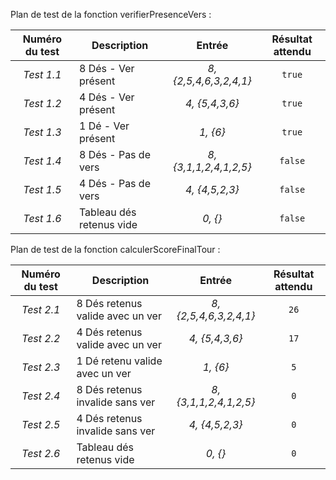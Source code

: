 Plan de test de la fonction verifierPresenceVers :

| Numéro du test | Description                      |         Entrée         | Résultat attendu |
|     :---:      |         -----------------        |         :---:          |      :---:       |
| *Test 1.1*     | 8 Dés - Ver présent              | *8, {2,5,4,6,3,2,4,1}* |      `true`      |
| *Test 1.2*     | 4 Dés - Ver présent              | *4, {5,4,3,6}*         |      `true`      |
| *Test 1.3*     | 1 Dé - Ver présent               | *1, {6}*               |      `true`      |
| *Test 1.4*     | 8 Dés - Pas de vers              | *8, {3,1,1,2,4,1,2,5}* |      `false`     |
| *Test 1.5*     | 4 Dés - Pas de vers              | *4, {4,5,2,3}*         |      `false`     |
| *Test 1.6*     | Tableau dés retenus vide         | *0, {}*                |      `false`     |

Plan de test de la fonction calculerScoreFinalTour :

| Numéro du test | Description                      |         Entrée         | Résultat attendu |
|     :---:      |         -----------------        |         :---:          |      :---:       |
| *Test 2.1*     | 8 Dés retenus valide avec un ver | *8, {2,5,4,6,3,2,4,1}* |      `26`        |
| *Test 2.2*     | 4 Dés retenus valide avec un ver | *4, {5,4,3,6}*         |      `17`        |
| *Test 2.3*     | 1 Dé retenu valide avec un ver   | *1, {6}*               |      `5`         |
| *Test 2.4*     | 8 Dés retenus invalide sans ver  | *8, {3,1,1,2,4,1,2,5}* |      `0`         |
| *Test 2.5*     | 4 Dés retenus invalide sans ver  | *4, {4,5,2,3}*         |      `0`         |
| *Test 2.6*     | Tableau dés retenus vide         | *0, {}*                |      `0`         |